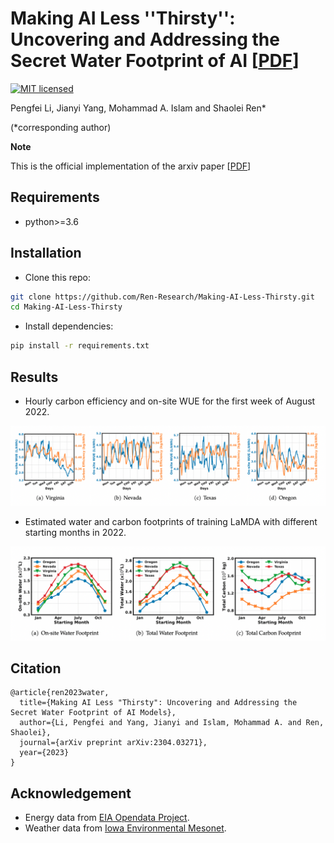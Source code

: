 # Making AI Less ''Thirsty'': Uncovering and Addressing the Secret Water Footprint of AI [[PDF](http://arxiv.org/abs/2304.03271)]

[![MIT licensed](https://img.shields.io/badge/license-MIT-brightgreen.svg)](LICENSE.md)

Pengfei Li, Jianyi Yang, Mohammad A. Islam and Shaolei Ren*

(*corresponding author)

**Note**

This is the official implementation of the arxiv paper [[PDF](http://arxiv.org/abs/2304.03271)]

## Requirements

* python>=3.6

## Installation
* Clone this repo:
```bash
git clone https://github.com/Ren-Research/Making-AI-Less-Thirsty.git
cd Making-AI-Less-Thirsty
```
* Install dependencies:
```bash
pip install -r requirements.txt
```

## Results

- Hourly carbon efficiency and on-site WUE for the first week of August 2022.

![snapshot](./figures/snapshot.png)

- Estimated water and carbon footprints of training LaMDA with different starting months in 2022.

![footprint](./figures/footprint.png)

## Citation
```
@article{ren2023water,
  title={Making AI Less "Thirsty": Uncovering and Addressing the Secret Water Footprint of AI Models},
  author={Li, Pengfei and Yang, Jianyi and Islam, Mohammad A. and Ren, Shaolei},
  journal={arXiv preprint arXiv:2304.03271},
  year={2023}
}
```

## Acknowledgement
* Energy data from [EIA Opendata Project](https://www.eia.gov/opendata/).
* Weather data from [Iowa Environmental Mesonet](https://mesonet.agron.iastate.edu/).
